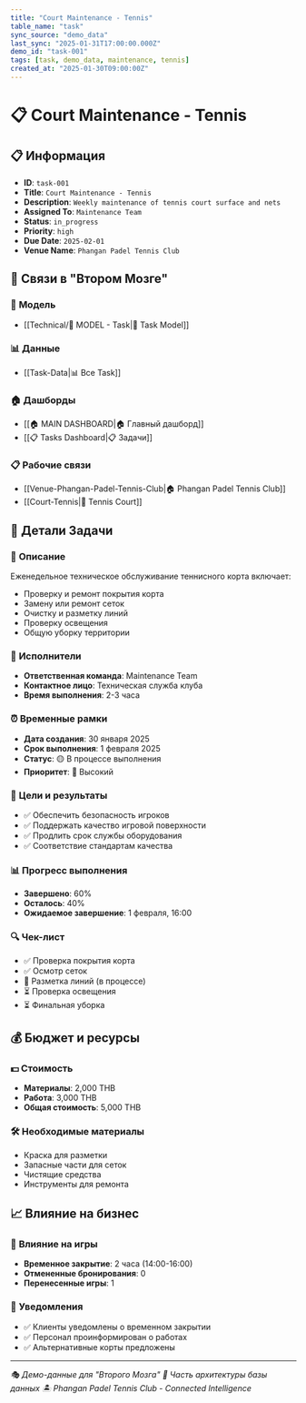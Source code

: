 ```yaml
---
title: "Court Maintenance - Tennis"
table_name: "task"
sync_source: "demo_data"
last_sync: "2025-01-31T17:00:00.000Z"
demo_id: "task-001"
tags: [task, demo_data, maintenance, tennis]
created_at: "2025-01-30T09:00:00Z"
---
```


# 📋 Court Maintenance - Tennis

## 📋 Информация

- **ID**: `task-001`
- **Title**: `Court Maintenance - Tennis`
- **Description**: `Weekly maintenance of tennis court surface and nets`
- **Assigned To**: `Maintenance Team`
- **Status**: `in_progress`
- **Priority**: `high`
- **Due Date**: `2025-02-01`
- **Venue Name**: `Phangan Padel Tennis Club`

## 🔗 Связи в "Втором Мозге"

### 🧠 **Модель**
- [[Technical/🧠 MODEL - Task|🧠 Task Model]]

### 📊 **Данные**
- [[Task-Data|📊 Все Task]]

### 🏠 **Дашборды**
- [[🏠 MAIN DASHBOARD|🏠 Главный дашборд]]
- [[📋 Tasks Dashboard|📋 Задачи]]

### 📋 **Рабочие связи**
- [[Venue-Phangan-Padel-Tennis-Club|🏠 Phangan Padel Tennis Club]]
- [[Court-Tennis|🏓 Tennis Court]]

## 🔧 **Детали Задачи**

### 📝 **Описание**
Еженедельное техническое обслуживание теннисного корта включает:
- Проверку и ремонт покрытия корта
- Замену или ремонт сеток
- Очистку и разметку линий
- Проверку освещения
- Общую уборку территории

### 👷 **Исполнители**
- **Ответственная команда**: Maintenance Team
- **Контактное лицо**: Техническая служба клуба
- **Время выполнения**: 2-3 часа

### ⏰ **Временные рамки**
- **Дата создания**: 30 января 2025
- **Срок выполнения**: 1 февраля 2025
- **Статус**: 🟡 В процессе выполнения
- **Приоритет**: 🔴 Высокий

### 🎯 **Цели и результаты**
- ✅ Обеспечить безопасность игроков
- ✅ Поддержать качество игровой поверхности
- ✅ Продлить срок службы оборудования
- ✅ Соответствие стандартам качества

### 📊 **Прогресс выполнения**
- **Завершено**: 60%
- **Осталось**: 40%
- **Ожидаемое завершение**: 1 февраля, 16:00

### 🔍 **Чек-лист**
- ✅ Проверка покрытия корта
- ✅ Осмотр сеток
- 🔄 Разметка линий (в процессе)
- ⏳ Проверка освещения
- ⏳ Финальная уборка

## 💰 **Бюджет и ресурсы**

### 💵 **Стоимость**
- **Материалы**: 2,000 THB
- **Работа**: 3,000 THB
- **Общая стоимость**: 5,000 THB

### 🛠️ **Необходимые материалы**
- Краска для разметки
- Запасные части для сеток
- Чистящие средства
- Инструменты для ремонта

## 📈 **Влияние на бизнес**

### 🎾 **Влияние на игры**
- **Временное закрытие**: 2 часа (14:00-16:00)
- **Отмененные бронирования**: 0
- **Перенесенные игры**: 1

### 👥 **Уведомления**
- ✅ Клиенты уведомлены о временном закрытии
- ✅ Персонал проинформирован о работах
- ✅ Альтернативные корты предложены

---

*🎭 Демо-данные для "Второго Мозга"*
*🧠 Часть архитектуры базы данных*
*🏝️ Phangan Padel Tennis Club - Connected Intelligence*
